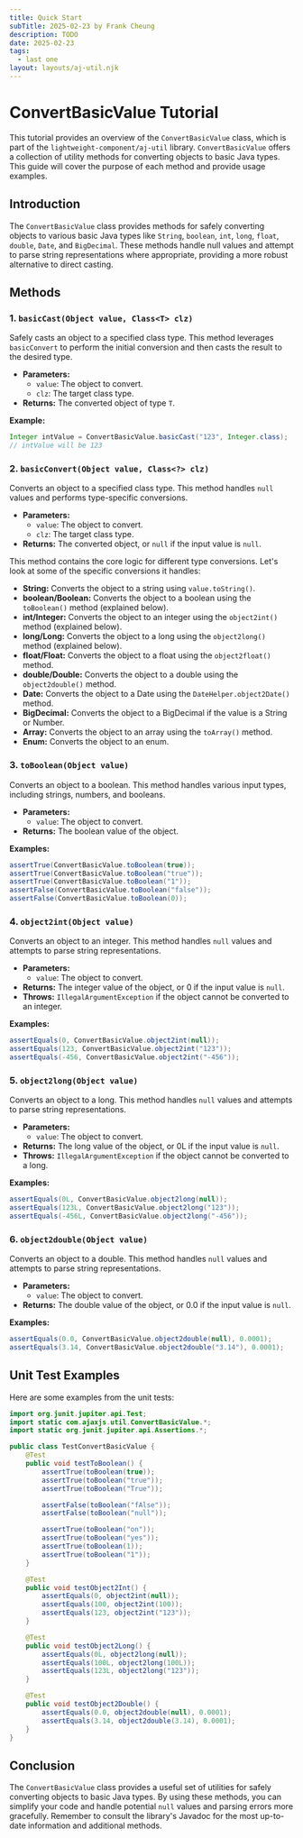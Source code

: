 ```yaml
---
title: Quick Start
subTitle: 2025-02-23 by Frank Cheung
description: TODO
date: 2025-02-23
tags:
  - last one
layout: layouts/aj-util.njk
---
```


# ConvertBasicValue Tutorial

This tutorial provides an overview of the `ConvertBasicValue` class, which is part of
the `lightweight-component/aj-util` library. `ConvertBasicValue` offers a collection of utility methods for converting
objects to
basic Java types. This guide will cover the purpose of each method and provide usage examples.

## Introduction

The `ConvertBasicValue` class provides methods for safely converting objects to various basic Java types
like `String`, `boolean`, `int`, `long`, `float`, `double`, `Date`, and `BigDecimal`. These methods handle null
values and attempt to parse string representations where appropriate, providing a more robust alternative to direct
casting.

## Methods

### 1. `basicCast(Object value, Class<T> clz)`

Safely casts an object to a specified class type. This method leverages `basicConvert` to perform the initial conversion
and then casts the result to the desired type.

* **Parameters:**
    * `value`: The object to convert.
    * `clz`: The target class type.
* **Returns:** The converted object of type `T`.

**Example:**

```java
Integer intValue = ConvertBasicValue.basicCast("123", Integer.class);
// intValue will be 123
```

### 2. `basicConvert(Object value, Class<?> clz)`

Converts an object to a specified class type. This method handles `null` values and performs type-specific conversions.

* **Parameters:**
    * `value`: The object to convert.
    * `clz`: The target class type.
* **Returns:** The converted object, or `null` if the input value is `null`.

This method contains the core logic for different type conversions. Let's look at some of the specific conversions it
handles:

* **String:** Converts the object to a string using `value.toString()`.
* **boolean/Boolean:** Converts the object to a boolean using the `toBoolean()` method (explained below).
* **int/Integer:** Converts the object to an integer using the `object2int()` method (explained below).
* **long/Long:** Converts the object to a long using the `object2long()` method (explained below).
* **float/Float:** Converts the object to a float using the `object2float()` method.
* **double/Double:** Converts the object to a double using the `object2double()` method.
* **Date:** Converts the object to a Date using the `DateHelper.object2Date()` method.
* **BigDecimal:** Converts the object to a BigDecimal if the value is a String or Number.
* **Array:** Converts the object to an array using the `toArray()` method.
* **Enum:** Converts the object to an enum.

### 3. `toBoolean(Object value)`

Converts an object to a boolean. This method handles various input types, including strings, numbers, and booleans.

* **Parameters:**
    * `value`: The object to convert.
* **Returns:** The boolean value of the object.

**Examples:**

```java
assertTrue(ConvertBasicValue.toBoolean(true));
assertTrue(ConvertBasicValue.toBoolean("true"));
assertTrue(ConvertBasicValue.toBoolean("1"));
assertFalse(ConvertBasicValue.toBoolean("false"));
assertFalse(ConvertBasicValue.toBoolean(0));
```

### 4. `object2int(Object value)`

Converts an object to an integer. This method handles `null` values and attempts to parse string representations.

* **Parameters:**
    * `value`: The object to convert.
* **Returns:** The integer value of the object, or 0 if the input value is `null`.
* **Throws:** `IllegalArgumentException` if the object cannot be converted to an integer.

**Examples:**

```java
assertEquals(0, ConvertBasicValue.object2int(null));
assertEquals(123, ConvertBasicValue.object2int("123"));
assertEquals(-456, ConvertBasicValue.object2int("-456"));
```

### 5. `object2long(Object value)`

Converts an object to a long. This method handles `null` values and attempts to parse string representations.

* **Parameters:**
    * `value`: The object to convert.
* **Returns:** The long value of the object, or 0L if the input value is `null`.
* **Throws:** `IllegalArgumentException` if the object cannot be converted to a long.

**Examples:**

```java
assertEquals(0L, ConvertBasicValue.object2long(null));
assertEquals(123L, ConvertBasicValue.object2long("123"));
assertEquals(-456L, ConvertBasicValue.object2long("-456"));
```

### 6. `object2double(Object value)`

Converts an object to a double. This method handles `null` values and attempts to parse string representations.

* **Parameters:**
    * `value`: The object to convert.
* **Returns:** The double value of the object, or 0.0 if the input value is `null`.

**Examples:**

```java
assertEquals(0.0, ConvertBasicValue.object2double(null), 0.0001);
assertEquals(3.14, ConvertBasicValue.object2double("3.14"), 0.0001);
```

## Unit Test Examples

Here are some examples from the unit tests:

```java
import org.junit.jupiter.api.Test;
import static com.ajaxjs.util.ConvertBasicValue.*;
import static org.junit.jupiter.api.Assertions.*;

public class TestConvertBasicValue {
    @Test
    public void testToBoolean() {
        assertTrue(toBoolean(true));
        assertTrue(toBoolean("true"));
        assertTrue(toBoolean("True"));

        assertFalse(toBoolean("fAlse"));
        assertFalse(toBoolean("null"));

        assertTrue(toBoolean("on"));
        assertTrue(toBoolean("yes"));
        assertTrue(toBoolean(1));
        assertTrue(toBoolean("1"));
    }

    @Test
    public void testObject2Int() {
        assertEquals(0, object2int(null));
        assertEquals(100, object2int(100));
        assertEquals(123, object2int("123"));
    }

    @Test
    public void testObject2Long() {
        assertEquals(0L, object2long(null));
        assertEquals(100L, object2long(100L));
        assertEquals(123L, object2long("123"));
    }

    @Test
    public void testObject2Double() {
        assertEquals(0.0, object2double(null), 0.0001);
        assertEquals(3.14, object2double(3.14), 0.0001);
    }
}
```

## Conclusion

The `ConvertBasicValue` class provides a useful set of utilities for safely converting objects to basic Java types. By
using these methods, you can simplify your code and handle potential `null` values and parsing errors
more gracefully. Remember to consult the library's Javadoc for the most up-to-date information and additional methods.

```